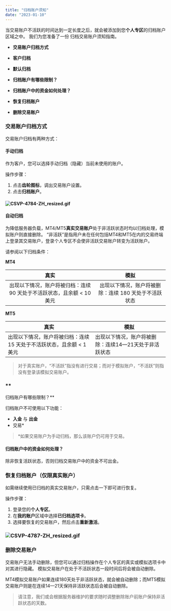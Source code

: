 ```yaml
---
title: "归档账户须知"
date: "2023-01-10"
---
```


当交易账户不活跃的时间达到一定长度之后，就会被添加到您**个人专区**的归档账户区域之中。 我们为您准备了一份 归档交易账户须知指南。

- **交易账户归档方式**

- **客户归档**
- **默认归档**

- **归档账户有哪些限制？**
- **归档账户中的资金如何处理？**
- **恢复归档账户**
- **删除交易账户**

### **交易账户归档方式**

交易账户归档有两种方式：

#### **手动归档**

作为客户，您可以选择手动归档（隐藏）当前未使用的账户。

操作步骤：

1. 点击**齿轮图标**，调出交易账户设置。
2. 点击**归档账户**。

#### **![CSVP-4784-ZH_resized.gif](https://get.exness.help/hc/article_attachments/6786487127068)**

#### **自动归档**

为降低服务器负载，MT4/MT5**真实交易账户**处于非活跃状态时均以归档处理，模拟账户则直接删除。 “非活跃”是指用户未在任何包括MT4和MT5在内的交易终端上登录其交易账户，登录个人专区不会使非活跃交易账户转变为活跃账户。

请参阅以下归档条件：

**MT4**

| 真实                                          | 模拟                            |
|:-------------------------------------------:|:-----------------------------:|
| 出现以下情况，账户将被归档：连续 90 天处于不活跃状态，且余额 &lt; 10 美元 | 出现以下情况，账户将被删除：连续 180 天处于不活跃状态 |

**MT5**

| 真实                                         | 模拟                            |
|--------------------------------------------|-------------------------------|
| 出现以下情况，账户将被归档：连续 15 天处于不活跃状态，且余额 &lt; 1 美元 | 出现以下情况，账户将被删除：连续14—21天处于非活跃状态 |

> 对于真实账户，“不活跃”指没有进行交易；而对于模拟账户，“不活跃”则指没有登录该模拟交易账户。

### **  
归档账户有哪些限制？**

归档账户不可使用以下功能：

- **入金** 与 **出金**
- 交易*

> *如果交易账户为手动归档，那么该账户仍可用于交易。

#### **归档账户中的资金如何处理？**

除非恢复活跃状态，否则归档交易账户中的资金不可出金。

### **恢复归档账户（仅限真实账户）**

如需继续使用已归档的真实交易账户，只需点击一下即可进行恢复。

操作步骤：

1. 登录您的**个人专区**。
2. 在**我的账户**区域中选择**已归档选项卡**。
3. 选择要恢复的交易账户，然后点击**重新激活**。

### **![CSVP-4787-ZH_resized.gif](https://get.exness.help/hc/article_attachments/6787043924124)**

### **删除交易账户**

交易账户无法手动删除，但您可以通过归档操作在个人专区的真实或模拟选项卡中对其进行隐藏。 模拟交易账户在处于不活跃状态一段时间后将会被自动删除。

MT4模拟交易账户如果连续180天处于非活跃状态，就会被自动删除；而MT5模拟交易账户则是在连续14—21天保持非活跃状态后会被自动删除。

> 请注意，我们或会根据服务器维护的要求随时调整删除账户前账户保持非活跃状态的天数。
